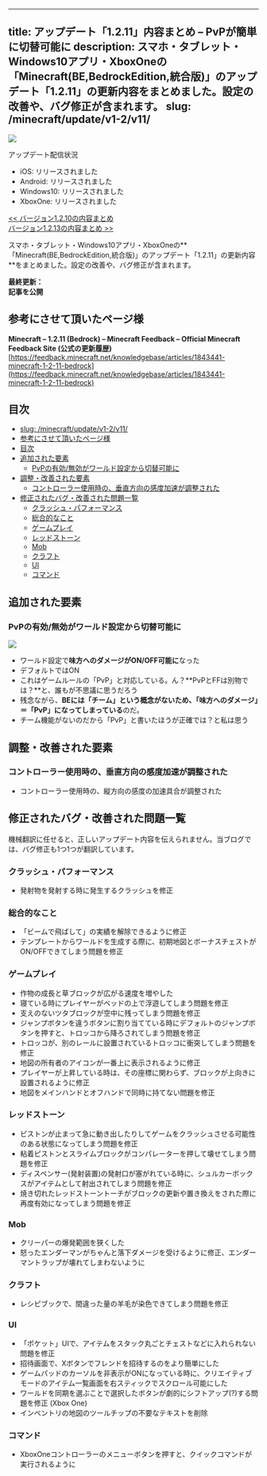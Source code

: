 
---
title: アップデート「1.2.11」内容まとめ – PvPが簡単に切替可能に
description: スマホ・タブレット・Windows10アプリ・XboxOneの「Minecraft(BE,BedrockEdition,統合版)」のアップデート「1.2.11」の更新内容をまとめました。設定の改善や、バグ修正が含まれます。
slug: /minecraft/update/v1-2/v11/
---

![](https://cdn-ak.f.st-hatena.com/images/fotolife/s/sasigume/20210208/20210208123948.png)

アップデート配信状況

*   iOS: リリースされました
*   Android: リリースされました
*   Windows10: リリースされました
*   XboxOne: リリースされました

[<< バージョン1.2.10の内容まとめ](https://www.napoan.com/bedrock-update-1210/)  
[バージョン1.2.13の内容まとめ >>](https://www.napoan.com/bedrock-update-1213/)

スマホ・タブレット・Windows10アプリ・XboxOneの**「Minecraft(BE,BedrockEdition,統合版)」のアップデート「1.2.11」の更新内容**をまとめました。設定の改善や、バグ修正が含まれます。

**最終更新：  
記事を公開**

## 参考にさせて頂いたページ様

**Minecraft – 1.2.11 (Bedrock) – Minecraft Feedback – Official Minecraft Feedback Site (公式の更新履歴)**  
[https://feedback.minecraft.net/knowledgebase/articles/1843441-minecraft-1-2-11-bedrock](https://feedback.minecraft.net/knowledgebase/articles/1843441-minecraft-1-2-11-bedrock)

## 目次

- [slug: /minecraft/update/v1-2/v11/](#slug-minecraftupdatev1-2v11)
- [参考にさせて頂いたページ様](#参考にさせて頂いたページ様)
- [目次](#目次)
- [追加された要素](#追加された要素)
  - [PvPの有効/無効がワールド設定から切替可能に](#pvpの有効無効がワールド設定から切替可能に)
- [調整・改善された要素](#調整改善された要素)
  - [コントローラー使用時の、垂直方向の感度加速が調整された](#コントローラー使用時の垂直方向の感度加速が調整された)
- [修正されたバグ・改善された問題一覧](#修正されたバグ改善された問題一覧)
  - [クラッシュ・パフォーマンス](#クラッシュパフォーマンス)
  - [総合的なこと](#総合的なこと)
  - [ゲームプレイ](#ゲームプレイ)
  - [レッドストーン](#レッドストーン)
  - [Mob](#mob)
  - [クラフト](#クラフト)
  - [UI](#ui)
  - [コマンド](#コマンド)

## 追加された要素

### PvPの有効/無効がワールド設定から切替可能に

![](https://cdn-ak.f.st-hatena.com/images/fotolife/s/sasigume/20210208/20210208103723.png)

*   ワールド設定で**味方へのダメージがON/OFF可能に**なった
*   デフォルトではON
*   これはゲームルールの「PvP」と対応している。ん？**PvPとFFは別物では？**と、誰もが不思議に思うだろう
*   残念ながら、**BEには「チーム」という概念がないため、「味方へのダメージ」＝「PvP」になってしまっている**のだ。
*   チーム機能がないのだから「PvP」と書いたほうが正確では？と私は思う

## 調整・改善された要素

### コントローラー使用時の、垂直方向の感度加速が調整された

*   コントローラー使用時の、縦方向の感度の加速具合が調整された

## 修正されたバグ・改善された問題一覧

機械翻訳に任せると、正しいアップデート内容を伝えられません。当ブログでは、バグ修正も1つ1つが翻訳しています。

### クラッシュ・パフォーマンス

*   発射物を発射する時に発生するクラッシュを修正

### 総合的なこと

*   「ビームで飛ばして」の実績を解除できるように修正
*   テンプレートからワールドを生成する際に、初期地図とボーナスチェストがON/OFFできてしまう問題を修正

### ゲームプレイ

*   作物の成長と草ブロックが広がる速度を増やした
*   寝ている時にプレイヤーがベッドの上で浮遊してしまう問題を修正
*   支えのないツタブロックが空中に残ってしまう問題を修正
*   ジャンプボタンを違うボタンに割り当てている時にデフォルトのジャンプボタンを押すと、トロッコから降ろされてしまう問題を修正
*   トロッコが、別のレールに設置されているトロッコに衝突してしまう問題を修正
*   地図の所有者のアイコンが一番上に表示されるように修正
*   プレイヤーが上昇している時は、その座標に関わらず、ブロックが上向きに設置されるように修正
*   地図をメインハンドとオフハンドで同時に持てない問題を修正

### レッドストーン

*   ピストンが止まって急に動き出したりしてゲームをクラッシュさせる可能性のある状態になってしまう問題を修正
*   粘着ピストンとスライムブロックがコンパレーターを押して壊せてしまう問題を修正
*   ディスペンサー(発射装置)の発射口が塞がれている時に、シュルカーボックスがアイテムとして射出されてしまう問題を修正
*   焼き切れたレッドストーントーチがブロックの更新や置き換えをされた際に再度有効になってしまう問題を修正

### Mob

*   クリーパーの爆発範囲を狭くした
*   怒ったエンダーマンがちゃんと落下ダメージを受けるように修正、エンダーマントラップが壊れてしまわないように

### クラフト

*   レシピブックで、間違った量の羊毛が染色できてしまう問題を修正

### UI

*   「ポケット」UIで、アイテムをスタック丸ごとチェストなどに入れられない問題を修正
*   招待画面で、Xボタンでフレンドを招待するのをより簡単にした
*   ゲームパッドのカーソルを非表示がONになっている時に、クリエイティブモードのアイテム一覧画面を右スティックでスクロール可能にした
*   ワールドを同期を選ぶことで選択したボタンが劇的にシフトアップ(?)する問題を修正 (Xbox One)
*   インベントリの地図のツールチップの不要なテキストを削除

### コマンド

*   XboxOneコントローラーのメニューボタンを押すと、クイックコマンドが実行されるように
